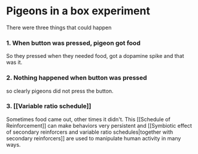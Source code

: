 # Pigeons in a box experiment
There were three things that could happen
### 1. When button was pressed, pigeon got food
So they pressed when they needed food, got a dopamine spike and that was it.
### 2. Nothing happened when button was pressed 
so clearly pigeons did not press the button. 
### 3. [[Variable ratio schedule]]
Sometimes food came out, other times it didn't. 
This [[Schedule of Reinforcement]] can make behaviors very persistent and [[Symbiotic effect of secondary reinforcers and variable ratio schedules|together with secondary reinforcers]] are used to manipulate human activity in many ways. 